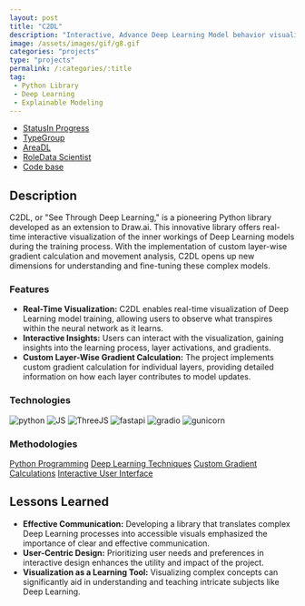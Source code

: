 ```yaml
---
layout: post
title: "C2DL"
description: "Interactive, Advance Deep Learning Model behavior visualization application"
image: /assets/images/gif/g8.gif
categories: "projects"
type: "projects"
permalink: /:categories/:title
tag:
 - Python Library
 - Deep Learning
 - Explainable Modeling
---
```


<div id="main">
	<section id='second'>
		<div class="inner no-padding">
			<div class="tag-container">
                    <ul class="actions">
                        <li><a href="#" class="button special small disable">Status</a><a href="#" class="button small disable">In Progress</a></li>
                        <li><a href="#" class="button special small disable">Type</a><a href="#" class="button small disable">Group</a></li>
                        <li><a href="#" class="button special small disable">Area</a><a href="#" class="button small disable">DL</a></li>
						<li><a href="#" class="button special small disable">Role</a><a href="#" class="button small disable">Data Scientist</a></li>
						<li><a href="#" class="button special small disable"><i class="fab fa-github"></i></a><a href="#link" class="button small">Code base</a></li>
                    </ul>
            </div>
			<div>
				<h2>Description</h2>
				<p>C2DL, or "See Through Deep Learning," is a pioneering Python library developed as an extension to Draw.ai. This innovative library offers real-time interactive visualization of the inner workings of Deep Learning models during the training process. With the implementation of custom layer-wise gradient calculation and movement analysis, C2DL opens up new dimensions for understanding and fine-tuning these complex models.</p>
					<h3>Features</h3>
					<ul class='fa-ul'>
						<li><i class="fa-li fa fa-check-square"></i><b>Real-Time Visualization:</b> C2DL enables real-time visualization of Deep Learning model training, allowing users to observe what transpires within the neural network as it learns.</li>
						<li><i class="fa-li fa fa-check-square"></i><b>Interactive Insights:</b> Users can interact with the visualization, gaining insights into the learning process, layer activations, and gradients.</li>
						<li><i class="fa-li fa fa-check-square"></i><b>Custom Layer-Wise Gradient Calculation:</b> The project implements custom gradient calculation for individual layers, providing detailed information on how each layer contributes to model updates.</li>
					</ul>
			</div>
			<div class="row">
				<div class="6u 12u$(small)">
					<h3>Technologies</h3>
					<div class='logos-container'>
						<img src="{% link /assets/images/logos/python.png %}" alt="python" class="logos">
						<img src="{% link /assets/images/logos/JS.png %}" alt="JS" class="logos">
						<img src="{% link /assets/images/logos/threejs.png %}" alt="ThreeJS" class="logos">
						<img src="{% link /assets/images/logos/fastapi.png %}" alt="fastapi" class="logos">
						<img src="{% link /assets/images/logos/gradio.png %}" alt="gradio" class="logos">
						<img src="{% link /assets/images/logos/gunicorn.png %}" alt="gunicorn" class="logos">
					</div>
				</div>
				<div class="6u$ 12u$(small) ">
					<h3>Methodologies</h3>
					<p><a href="#" class="button small disable">Python Programming</a>
					   <a href="#" class="button small disable">Deep Learning Techniques</a>
					   <a href="#" class="button small disable">Custom Gradient Calculations</a>
					   <a href="#" class="button small disable">Interactive User Interface</a>
					</p>
				</div>
			</div>
		</div>
	</section>
	<section id='third'>
		<div class="inner no-padding">
			<!-- <div>
				<h2>Project Visualization</h2>
				<div id="slider">  
					<div class="slides">  
					<img src="https://hhsbanner.com/wp-content/uploads/2019/03/victoria_falls-900x300.jpg" width="100%" />
					</div>
					<div class="slides">  
					<img src="https://blog.cognifit.com/wp-content/uploads/2019/11/hiking-900x300.jpg" width="100%" />
					</div>
					<div class="slides">  
					<img src="https://travelfree.info/wp-content/uploads/2018/02/croatia-waterfall-in-deep-forest-of-Cr-12755165-900x300.jpg" width="100%" />
					</div> 
					<div class="slides">  
					<img src="https://www.piemonturismo.it/site/wp-content/uploads/2014/07/13-laghi-grande.jpg" width="100%" />
					</div> 
					<div class="slides">  
					<img src="https://improvephotography.com/wp-content/uploads/2017/09/Julian-Baird-20170914-3-900px.jpg" width="100%" />
					</div>  
				</div>
				<script src="{{ site.baseurl }}/assets/js/image_slider.js"></script>
			</div> -->
			<div>
				<h2>Lessons Learned</h2>
				<ul class='fa-ul'>
					<li><i class="fa-li fa fa-check-square"></i><b>Effective Communication:</b> Developing a library that translates complex Deep Learning processes into accessible visuals emphasized the importance of clear and effective communication.</li>
					<li><i class="fa-li fa fa-check-square"></i><b>User-Centric Design:</b> Prioritizing user needs and preferences in interactive design enhances the utility and impact of the project.</li>
					<li><i class="fa-li fa fa-check-square"></i><b>Visualization as a Learning Tool:</b> Visualizing complex concepts can significantly aid in understanding and teaching intricate subjects like Deep Learning.</li>
				</ul>
			</div>
		</div>
	</section>
</div>



	

